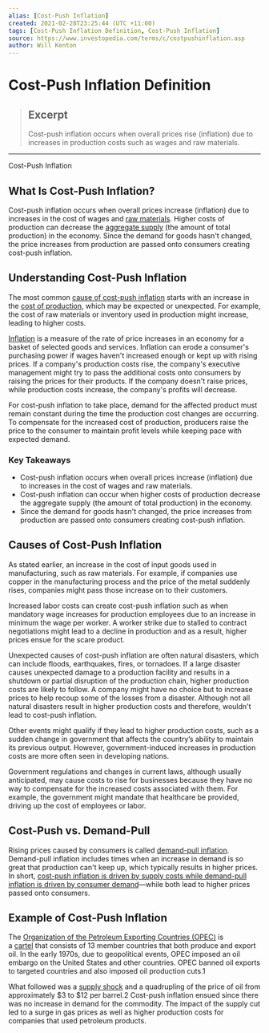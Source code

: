 ```yaml
---
alias: [Cost-Push Inflation]
created: 2021-02-28T23:25:44 (UTC +11:00)
tags: [Cost-Push Inflation Definition, Cost-Push Inflation]
source: https://www.investopedia.com/terms/c/costpushinflation.asp
author: Will Kenton
---
```


# Cost-Push Inflation Definition

> ## Excerpt
> Cost-push inflation occurs when overall prices rise (inflation) due to increases in production costs such as wages and raw materials.

---

Cost-Push Inflation
## What Is Cost-Push Inflation?

Cost-push inflation occurs when overall prices increase (inflation) due to increases in the cost of wages and [raw materials](https://www.investopedia.com/terms/r/rawmaterials.asp). Higher costs of production can decrease the [aggregate supply](https://www.investopedia.com/terms/a/aggregatesupply.asp) (the amount of total production) in the economy. Since the demand for goods hasn't changed, the price increases from production are passed onto consumers creating cost-push inflation.

## Understanding Cost-Push Inflation

The most common [cause of cost-push inflation](https://www.investopedia.com/ask/answers/111314/what-causes-inflation-and-does-anyone-gain-it.asp) starts with an increase in the [cost of production](https://www.investopedia.com/terms/p/production-cost.asp), which may be expected or unexpected. For example, the cost of raw materials or inventory used in production might increase, leading to higher costs.

[Inflation](https://www.investopedia.com/terms/i/inflation.asp) is a measure of the rate of price increases in an economy for a basket of selected goods and services. Inflation can erode a consumer's purchasing power if wages haven't increased enough or kept up with rising prices. If a company's production costs rise, the company's executive management might try to pass the additional costs onto consumers by raising the prices for their products. If the company doesn't raise prices, while production costs increase, the company's profits will decrease.

For cost-push inflation to take place, demand for the affected product must remain constant during the time the production cost changes are occurring. To compensate for the increased cost of production, producers raise the price to the consumer to maintain profit levels while keeping pace with expected demand.

### Key Takeaways

-   Cost-push inflation occurs when overall prices increase (inflation) due to increases in the cost of wages and raw materials.
-   Cost-push inflation can occur when higher costs of production decrease the aggregate supply (the amount of total production) in the economy.
-   Since the demand for goods hasn't changed, the price increases from production are passed onto consumers creating cost-push inflation.

## Causes of Cost-Push Inflation

As stated earlier, an increase in the cost of input goods used in manufacturing, such as raw materials. For example, if companies use copper in the manufacturing process and the price of the metal suddenly rises, companies might pass those increase on to their customers.

Increased labor costs can create cost-push inflation such as when mandatory wage increases for production employees due to an increase in minimum the wage per worker. A worker strike due to stalled to contract negotiations might lead to a decline in production and as a result, higher prices ensue for the scare product.

Unexpected causes of cost-push inflation are often natural disasters, which can include floods, earthquakes, fires, or tornadoes. If a large disaster causes unexpected damage to a production facility and results in a shutdown or partial disruption of the production chain, higher production costs are likely to follow. A company might have no choice but to increase prices to help recoup some of the losses from a disaster. Although not all natural disasters result in higher production costs and therefore, wouldn't lead to cost-push inflation.

Other events might qualify if they lead to higher production costs, such as a sudden change in government that affects the country’s ability to maintain its previous output. However, government-induced increases in production costs are more often seen in developing nations.

Government regulations and changes in current laws, although usually anticipated, may cause costs to rise for businesses because they have no way to compensate for the increased costs associated with them. For example, the government might mandate that healthcare be provided, driving up the cost of employees or labor.

## Cost-Push vs. Demand-Pull

Rising prices caused by consumers is called [demand-pull inflation](https://www.investopedia.com/terms/d/demandpullinflation.asp). Demand-pull inflation includes times when an increase in demand is so great that production can't keep up, which typically results in higher prices. In short, [cost-push inflation is driven by supply costs while demand-pull inflation is driven by consumer demand](https://www.investopedia.com/articles/05/012005.asp)—while both lead to higher prices passed onto consumers.

## Example of Cost-Push Inflation

The [Organization of the Petroleum Exporting Countries (OPEC)](https://www.investopedia.com/terms/o/opec.asp) is a [cartel](https://www.investopedia.com/terms/c/cartel.asp) that consists of 13 member countries that both produce and export oil. In the early 1970s, due to geopolitical events, OPEC imposed an oil embargo on the United States and other countries. OPEC banned oil exports to targeted countries and also imposed oil production cuts.1

What followed was a [supply shock](https://www.investopedia.com/terms/s/supplyshock.asp) and a quadrupling of the price of oil from approximately $3 to $12 per barrel.2 Cost-push inflation ensued since there was no increase in demand for the commodity. The impact of the supply cut led to a surge in gas prices as well as higher production costs for companies that used petroleum products.
